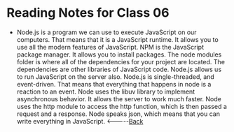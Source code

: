 # Reading Notes for Class 06
* Node.js is a program we can use to execute JavaScript on our computers. That means that it is a JavaScript runtime. It allows you to use all the modern features of JavaScript. NPM is the JavaScript package manager. It allows you to install packages. The node modules folder is where all of the dependencies for your project are located. The dependencies are other libraries of JavaScript code. Node.js allows us to run JavaScript on the server also. Node.js is single-threaded, and event-driven. That means that everything that happens in node is a reaction to an event. Node uses the libuv library to implement asynchronous behavior. It allows the server to work much faster. Node uses the http module to access the http function, which is then passed a request and a response. Node speaks json, which means that you can write everything in JavaScript.
<-----[Back](../README.md)
